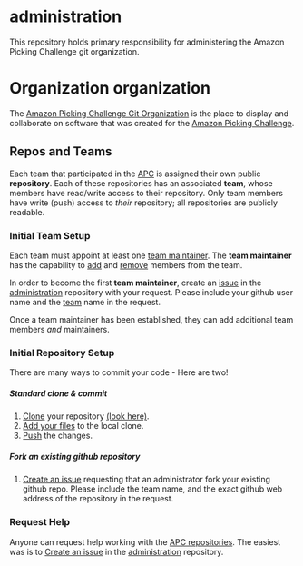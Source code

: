 # administration
This repository holds primary responsibility for administering the Amazon Picking Challenge git organization.

# Organization organization
The [Amazon Picking Challenge Git Organization](https://github.com/amazon-picking-challenge) is the place to display and collaborate on software that was created for the [Amazon Picking Challenge](http://amazonpickingchallenge.org/).

## Repos and Teams
Each team that participated in the [APC](http://amazonpickingchallenge.org/) is assigned their own public **repository**.  Each of these repositories has an associated **team**, whose members have read/write access to their repository.  Only team members have write (push) access to *their* repository; all repositories are publicly readable.

### Initial Team Setup
Each team must appoint at least one [team maintainer](https://help.github.com/articles/giving-team-maintainer-permissions-to-an-organization-member-early-access-program/).  The **team maintainer** has the capability to [add](https://help.github.com/articles/adding-organization-members-to-a-team-early-access-program/) and [remove](https://help.github.com/articles/removing-organization-members-from-a-team-early-access-program/) members from the team.

In order to become the first **team maintainer**, create an [issue](https://github.com/amazon-picking-challenge/administration/issues/new) in the [administration](https://github.com/amazon-picking-challenge/administration) repository with your request.  Please include your github user name and the [team](https://github.com/orgs/amazon-picking-challenge/teams) name in the request.

Once a team maintainer has been established, they can add additional team members *and* maintainers.

### Initial Repository Setup
There are many ways to commit your code - Here are two!

##### Standard clone & commit
1. [Clone](https://help.github.com/articles/cloning-a-repository/) your repository [(look here)](https://github.com/amazon-picking-challenge).
2. [Add your files](https://help.github.com/articles/adding-a-file-to-a-repository-from-the-command-line/) to the local clone.
3. [Push](https://help.github.com/articles/pushing-to-a-remote/) the changes.

##### Fork an existing github repository
1. [Create an issue](https://github.com/amazon-picking-challenge/administration/issues/new) requesting that an administrator fork your existing github repo.  Please include the team name, and the exact github web address of the repository in the request.

### Request Help
Anyone can request help working with the [APC repositories](https://github.com/amazon-picking-challenge).  The easiest was is to [Create an issue](https://github.com/amazon-picking-challenge/administration/issues/new) in the [administration](https://github.com/amazon-picking-challenge/administration) repository.
